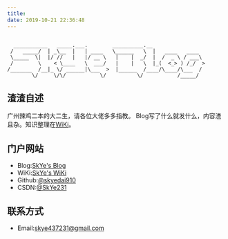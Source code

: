 ```yaml
---
title: 
date: 2019-10-21 22:36:48
---
```


```
  
  ___________   _____.___.        __________.__                 
 /   _____/  | _\__  |   | ____   \______   \  |   ____   ____  
 \_____  \|  |/ //   |   |/ __ \   |    |  _/  |  /  _ \ / ___\ 
 /        \    < \____   \  ___/   |    |   \  |_(  <_> ) /_/  >
/_______  /__|_ \/ ______|\___  >  |______  /____/\____/\___  / 
        \/     \/\/           \/          \/           /_____/  

```
## 渣渣自述

广州辣鸡二本的大二生，请各位大佬多多指教。
Blog写了什么就发什么，内容渣且杂。知识整理在[WiKi](https://wiki.mrskye.cn)。

## 门户网站

* Blog:[SkYe's Blog](https://www.mrskye.cn)
* WiKi:[SkYe's WiKi](https://wiki.mrskye.cn)
* Github:[@skyedai910](https://github.com/skyedai910)
* CSDN:[@SkYe231](https://blog.csdn.net/weixin_43921239)

## 联系方式

* Email:skye437231@gmail.com
